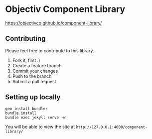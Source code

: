 # Objectiv Component Library

https://objectivco.github.io/component-library/

## Contributing
Please feel free to contribute to this library.
1. Fork it, first :) 
2. Create a feature branch
3. Commit your changes
4. Push to the branch
5. Submit a pull request

## Setting up locally
```
gem install bundler
bundle install
bundle exec jekyll serve -w
```

You will be able to view the site at `http://127.0.0.1:4000/component-library/`